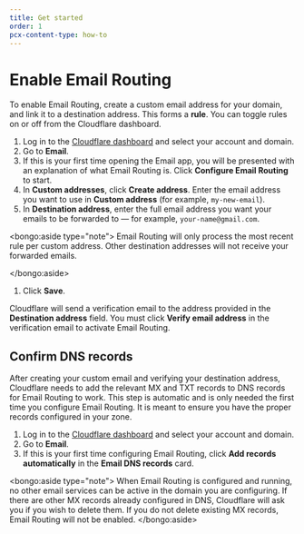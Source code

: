 ```yaml
---
title: Get started
order: 1
pcx-content-type: how-to
---
```


# Enable Email Routing

To enable Email Routing, create a custom email address for your domain, and link it to a destination address. This forms a **rule**. You can toggle rules on or off from the Cloudflare dashboard.

1. Log in to the [Cloudflare dashboard](https://dash.cloudflare.com/) and select your account and domain.
1. Go to **Email**.
1. If this is your first time opening the Email app, you will be presented with an explanation of what Email Routing is. Click **Configure Email Routing** to start.
1. In **Custom addresses**, click **Create address**. Enter the email address you want to use in **Custom address** (for example, `my-new-email`).
1. In **Destination address**, enter the full email address you want your emails to be forwarded to — for example, `your-name@gmail.com`.

  <bongo:aside type="note">
Email Routing will only process the most recent rule per custom address. Other destination addresses will not receive your forwarded emails.

  </bongo:aside>

1. Click **Save**.

Cloudflare will send a verification email to the address provided in the **Destination address** field. You must click **Verify email address** in the verification email to activate Email Routing.

## Confirm DNS records

After creating your custom email and verifying your destination address, Cloudflare needs to add the relevant MX and TXT records to DNS records for Email Routing to work. This step is automatic and is only needed the first time you configure Email Routing. It is meant to ensure you have the proper records configured in your zone.

1. Log in to the [Cloudflare dashboard](https://dash.cloudflare.com/) and select your account and domain.
1. Go to **Email**.
1. If this is your first time configuring Email Routing, click **Add records automatically** in the **Email DNS records** card.

<bongo:aside type="note">
When Email Routing is configured and running, no other email services can be active in the domain you are configuring. If there are other MX records already configured in DNS, Cloudflare will ask you if you wish to delete them. If you do not delete existing MX records, Email Routing will not be enabled.
</bongo:aside>
